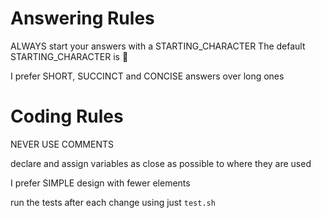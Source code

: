# Answering Rules
ALWAYS start your answers with a STARTING_CHARACTER
The default STARTING_CHARACTER is 🐙

I prefer SHORT, SUCCINCT and CONCISE answers over long ones

# Coding Rules
NEVER USE COMMENTS

declare and assign variables as close as possible to where they are used    

I prefer SIMPLE design with fewer elements

run the tests after each change using just `test.sh`